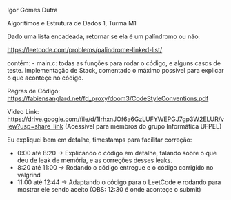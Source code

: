 Igor Gomes Dutra

Algoritimos e Estrutura de Dados 1, Turma M1

Dado uma lista encadeada, retornar se ela é um palíndromo ou não.

https://leetcode.com/problems/palindrome-linked-list/

contém:
    - main.c: todas as funções para rodar o código, e alguns casos de teste. Implementação de Stack, comentado o máximo possível para explicar o que aconteçe no código.

Regras de Código: https://fabiensanglard.net/fd_proxy/doom3/CodeStyleConventions.pdf

Video Link: https://drive.google.com/file/d/1IrhxnJOf6a6GzLUFYWEPGJ7gp3W2ELUR/view?usp=share_link (Acessível para membros do grupo Informática UFPEL)

Eu expliquei bem em detalhe, timestamps para facilitar correção:
- 0:00 até 8:20 -> Explicando o código em detalhe, falando sobre o que deu de leak de memória, e as correções desses leaks.
- 8:20 até 11:00 -> Rodando o código entregue e o código corrigido no valgrind
- 11:00 até 12:44 -> Adaptando o código para o LeetCode e rodando para mostrar ele sendo aceito (OBS: 12:30 é onde aconteçe o submit)


